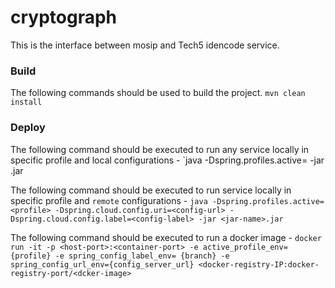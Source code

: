 # cryptograph
This is the interface between mosip and Tech5 idencode service.

### Build
The following commands should be used to build the project.
`mvn clean install`

### Deploy
The following command should be executed to run any service locally in specific profile and local configurations - 
`java -Dspring.profiles.active=<profile> -jar <jar-name>.jar

The following command should be executed to run service locally in specific profile and `remote` configurations - 
`java -Dspring.profiles.active=<profile> -Dspring.cloud.config.uri=<config-url> -Dspring.cloud.config.label=<config-label> -jar <jar-name>.jar`
  
 The following command should be executed to run a docker image - 
`docker run -it -p <host-port>:<container-port> -e active_profile_env={profile} -e spring_config_label_env= {branch} -e spring_config_url_env={config_server_url} <docker-registry-IP:docker-registry-port/<dcker-image>`


